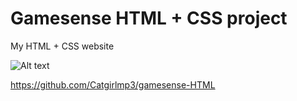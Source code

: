 # Gamesense HTML + CSS project


My HTML + CSS website 

![Alt text](https://mir-s3-cdn-cf.behance.net/project_modules/1400_opt_1/2272fc173780691.6495bfcc82876.jpeg)

https://github.com/Catgirlmp3/gamesense-HTML